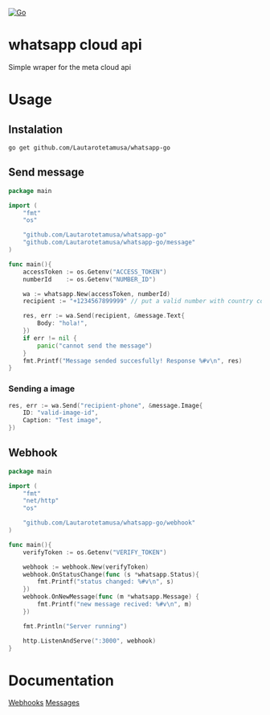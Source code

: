 [![Go](https://github.com/Lautarotetamusa/whatsapp-go/actions/workflows/go.yml/badge.svg)](https://github.com/Lautarotetamusa/whatsapp-go/actions/workflows/go.yml)
# whatsapp cloud api

Simple wraper for the meta cloud api

# Usage
## Instalation
`go get github.com/Lautarotetamusa/whatsapp-go`

## Send message
```go
package main

import (
	"fmt"
	"os"

	"github.com/Lautarotetamusa/whatsapp-go"
	"github.com/Lautarotetamusa/whatsapp-go/message"
)

func main(){
    accessToken := os.Getenv("ACCESS_TOKEN")
    numberId    := os.Getenv("NUMBER_ID")

    wa := whatsapp.New(accessToken, numberId)
    recipient := "+1234567899999" // put a valid number with country code

    res, err := wa.Send(recipient, &message.Text{
        Body: "hola!",
    })
    if err != nil {
        panic("cannot send the message")
    }
    fmt.Printf("Message sended succesfully! Response %#v\n", res)
}
```

### Sending a image
```go
res, err := wa.Send("recipient-phone", &message.Image{
    ID: "valid-image-id",
    Caption: "Test image",
})
```

## Webhook
```go
package main

import (
	"fmt"
	"net/http"
	"os"

	"github.com/Lautarotetamusa/whatsapp-go/webhook"
)

func main(){
    verifyToken := os.Getenv("VERIFY_TOKEN")

    webhook := webhook.New(verifyToken)
    webhook.OnStatusChange(func (s *whatsapp.Status){
        fmt.Printf("status changed: %#v\n", s)
    })
    webhook.OnNewMessage(func (m *whatsapp.Message) {
        fmt.Printf("new message recived: %#v\n", m)
    })

    fmt.Println("Server running")

    http.ListenAndServe(":3000", webhook)
}
```

# Documentation
[Webhooks](https://developers.facebook.com/docs/whatsapp/cloud-api/webhooks/components/)
[Messages](https://developers.facebook.com/docs/whatsapp/cloud-api/messages/)
